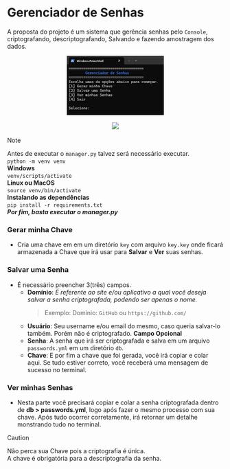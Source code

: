 Gerenciador de Senhas
=====================

A proposta do projeto é um sistema que gerência senhas pelo `Console`, criptografando, descriptografando, Salvando e fazendo amostragem dos dados.

<p align="center" width="100%">
    <img width="45%" src="https://github.com/Ruan-Roella/password_manager/blob/main/image/console_image.png">
</p>
<p align="center" width="100%">
    <img width="10%" src="https://img.shields.io/badge/Versão-1.0-blue"></p>

> [!NOTE]
> Antes de executar o `manager.py` talvez será necessário executar.<br/>
`python -m venv venv`<br/>
**Windows** <br/>
`venv/scripts/activate` <br/>
**Linux ou MacOS** <br/>
`source venv/bin/activate` <br/>
**Instalando as dependências** <br/>
`pip install -r requirements.txt` <br/>
***Por fim, basta executar o manager.py***




### Gerar minha Chave
- Cria uma chave em em um diretório `key` com arquivo `key.key` onde ficará armazenada a Chave que irá usar para **Salvar** e __Ver__ suas senhas.

### Salvar uma Senha
- É necessário preencher 3(três) campos.
    - __Domínio__: *É referente ao site e/ou aplicativo a qual você deseja salvar a senha criptografada, podendo ser apenas o nome.*
        > Exemplo: Domínio: `GitHub` ou `https://github.com/`
    - __Usuário__: Seu username e/ou email do mesmo, caso queria salvar-lo também. Porém não é criptografado. **Campo Opcional**
    - __Senha__: A senha que irá ser criptografada e salva em um arquivo `passwords.yml` em um diretório `db`.
    - __Chave__: E por fim a chave que foi gerada, você irá copiar e colar aqui. Se tudo estiver correto, você receberá uma mensagem de sucesso no terminal.

### Ver minhas Senhas
- Nesta parte você precisará copiar e colar a senha criptografada dentro de __db > passwords.yml__, logo após fazer o mesmo processo com sua chave. Após tudo ocorrer corretamente, irá retornar um detalhe monstrando tudo no terminal.
> [!CAUTION]
> Não perca sua Chave pois a criptografia é única.<br/>A chave é obrigatória para a descriptografia da senha.



